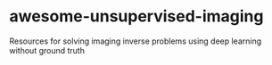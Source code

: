# awesome-unsupervised-imaging
Resources for solving imaging inverse problems using deep learning without ground truth

